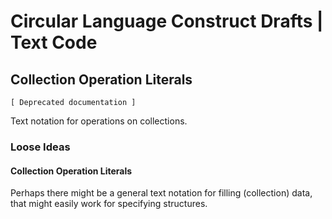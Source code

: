 ﻿Circular Language Construct Drafts | Text Code
==============================================

Collection Operation Literals
-----------------------------

`[ Deprecated documentation ]`

Text notation for operations on collections.

### Loose Ideas

#### Collection Operation Literals

Perhaps there might be a general text notation for filling (collection) data, that might easily work for specifying structures.